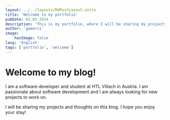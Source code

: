 ```yaml
---
layout: ../../layouts/MdPostLayout.astro
title: 'Welcome to my portfolio'
pubDate: 02.03.2024
description: 'This is my portfolio, where I will be sharing my projects and thoughts.'
author: 'gamersi'
image:
    hasImage: false
lang: 'English'
tags: ['portfolio', 'welcome']
---
```


# Welcome to my blog!

I am a software developer and student at HTL Villach in Austria. I am passionate about software development and I am always looking for new projects to work on.

I will be sharing my projects and thoughts on this blog. I hope you enjoy your stay!
